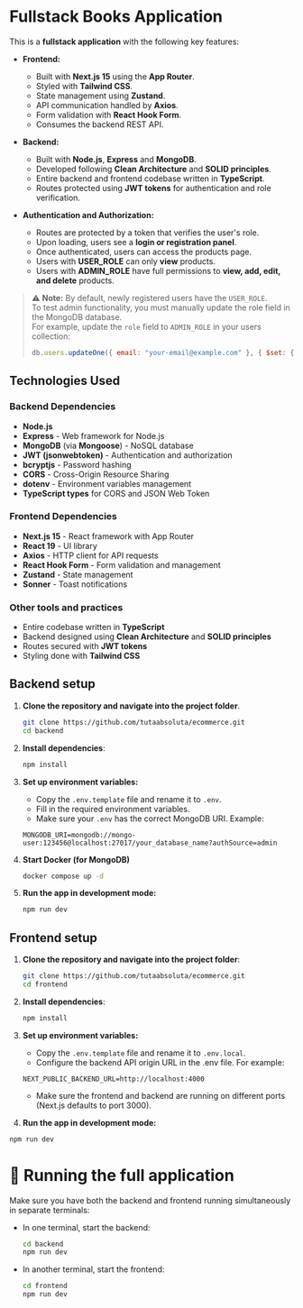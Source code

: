 
# Fullstack Books Application

This is a **fullstack application** with the following key features:

- **Frontend:**
  - Built with **Next.js 15** using the **App Router**.
  - Styled with **Tailwind CSS**.
  - State management using **Zustand**.
  - API communication handled by **Axios**.
  - Form validation with **React Hook Form**.
  - Consumes the backend REST API.

- **Backend:**
  - Built with **Node.js**, **Express** and **MongoDB**.
  - Developed following **Clean Architecture** and **SOLID principles**.
  - Entire backend and frontend codebase written in **TypeScript**.
  - Routes protected using **JWT tokens** for authentication and role verification.

- **Authentication and Authorization:**
  - Routes are protected by a token that verifies the user's role.
  - Upon loading, users see a **login or registration panel**.
  - Once authenticated, users can access the products page.
  - Users with **USER_ROLE** can only **view** products.
  - Users with **ADMIN_ROLE** have full permissions to **view, add, edit, and delete** products.

> ⚠️ **Note:** By default, newly registered users have the `USER_ROLE`.  
  > To test admin functionality, you must manually update the role field in the MongoDB database.  
  > For example, update the `role` field to `ADMIN_ROLE` in your users collection:
  >
  > ```js
  > db.users.updateOne({ email: "your-email@example.com" }, { $set: { role: "ADMIN_ROLE" } });
  > ```

  ## Technologies Used

### Backend Dependencies
- **Node.js**
- **Express** - Web framework for Node.js
- **MongoDB** (via **Mongoose**) - NoSQL database
- **JWT (jsonwebtoken)** - Authentication and authorization
- **bcryptjs** - Password hashing
- **CORS** - Cross-Origin Resource Sharing
- **dotenv** - Environment variables management
- **TypeScript types** for CORS and JSON Web Token

### Frontend Dependencies
- **Next.js 15** - React framework with App Router
- **React 19** - UI library
- **Axios** - HTTP client for API requests
- **React Hook Form** - Form validation and management
- **Zustand** - State management
- **Sonner** - Toast notifications

### Other tools and practices
- Entire codebase written in **TypeScript**
- Backend designed using **Clean Architecture** and **SOLID principles**
- Routes secured with **JWT tokens**
- Styling done with **Tailwind CSS**

## Backend setup

1. **Clone the repository and navigate into the project folder**.

   ```bash
   git clone https://github.com/tutaabsoluta/ecommerce.git
   cd backend
   ```

2. **Install dependencies**:

   ```bash
   npm install
   ```

3. **Set up environment variables:**

   - Copy the `.env.template` file and rename it to `.env`.
   - Fill in the required environment variables.
   - Make sure your `.env` has the correct MongoDB URI. Example:

   ```env
   MONGODB_URI=mongodb://mongo-user:123456@localhost:27017/your_database_name?authSource=admin
   ```

4. **Start Docker (for MongoDB)**
   ```bash
   docker compose up -d
   ```

5. **Run the app in development mode:**

   ```bash
   npm run dev
   ```

## Frontend setup


1. **Clone the repository and navigate into the project folder**:

   ```bash
   git clone https://github.com/tutaabsoluta/ecommerce.git
   cd frontend
   ```

2. **Install dependencies**:

   ```bash
   npm install
   ```

3. **Set up environment variables:**

   - Copy the `.env.template` file and rename it to `.env.local`.
   - Configure the backend API origin URL in the .env file. For example:

   ```env
   NEXT_PUBLIC_BACKEND_URL=http://localhost:4000
   ```

   - Make sure the frontend and backend are running on different ports (Next.js defaults to port 3000).

4. **Run the app in development mode:**

```bash
npm run dev
```

# 🚀 Running the full application

Make sure you have both the backend and frontend running simultaneously in separate terminals:

- In one terminal, start the backend:

  ```bash
  cd backend
  npm run dev
  ```

- In another terminal, start the frontend:
   ```bash
   cd frontend
   npm run dev
   ```